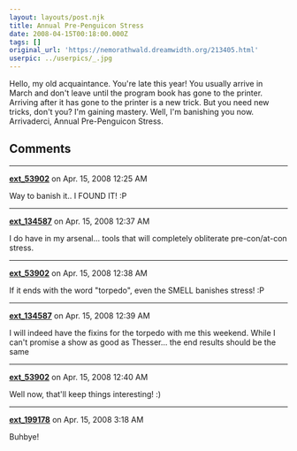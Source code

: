 ```yaml
---
layout: layouts/post.njk
title: Annual Pre-Penguicon Stress
date: 2008-04-15T00:18:00.000Z
tags: []
original_url: 'https://nemorathwald.dreamwidth.org/213405.html'
userpic: ../userpics/_.jpg
---
```

Hello, my old acquaintance. You're late this year! You usually arrive in March and don't leave until the program book has gone to the printer. Arriving after it has gone to the printer is a new trick. But you need new tricks, don't you? I'm gaining mastery. Well, I'm banishing you now. Arrivaderci, Annual Pre-Penguicon Stress.

## Comments

---

**[ext_53902](https://www.dreamwidth.org/users/ext_53902)** on Apr. 15, 2008 12:25 AM

Way to banish it.. I FOUND IT! :P

---

**[ext_134587](https://www.dreamwidth.org/users/ext_134587)** on Apr. 15, 2008 12:37 AM

I do have in my arsenal... tools that will completely obliterate pre-con/at-con stress.

---

**[ext_53902](https://www.dreamwidth.org/users/ext_53902)** on Apr. 15, 2008 12:38 AM

If it ends with the word "torpedo", even the SMELL banishes stress! :P

---

**[ext_134587](https://www.dreamwidth.org/users/ext_134587)** on Apr. 15, 2008 12:39 AM

I will indeed have the fixins for the torpedo with me this weekend. While I can't promise a show as good as Thesser... the end results should be the same

---

**[ext_53902](https://www.dreamwidth.org/users/ext_53902)** on Apr. 15, 2008 12:40 AM

Well now, that'll keep things interesting! :)

---

**[ext_199178](https://www.dreamwidth.org/users/ext_199178)** on Apr. 15, 2008 3:18 AM

Buhbye!
